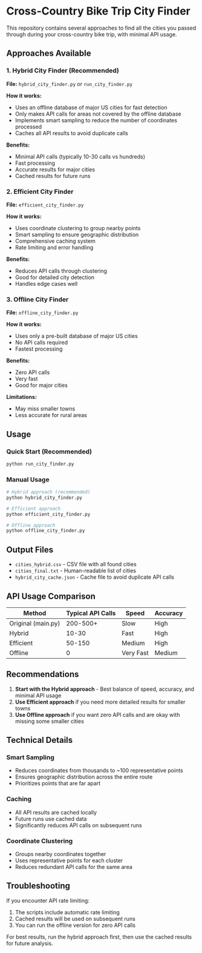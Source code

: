 # Cross-Country Bike Trip City Finder

This repository contains several approaches to find all the cities you passed through during your cross-country bike trip, with minimal API usage.

## Approaches Available

### 1. Hybrid City Finder (Recommended)
**File:** `hybrid_city_finder.py` or `run_city_finder.py`

**How it works:**
- Uses an offline database of major US cities for fast detection
- Only makes API calls for areas not covered by the offline database
- Implements smart sampling to reduce the number of coordinates processed
- Caches all API results to avoid duplicate calls

**Benefits:**
- Minimal API calls (typically 10-30 calls vs hundreds)
- Fast processing
- Accurate results for major cities
- Cached results for future runs

### 2. Efficient City Finder
**File:** `efficient_city_finder.py`

**How it works:**
- Uses coordinate clustering to group nearby points
- Smart sampling to ensure geographic distribution
- Comprehensive caching system
- Rate limiting and error handling

**Benefits:**
- Reduces API calls through clustering
- Good for detailed city detection
- Handles edge cases well

### 3. Offline City Finder
**File:** `offline_city_finder.py`

**How it works:**
- Uses only a pre-built database of major US cities
- No API calls required
- Fastest processing

**Benefits:**
- Zero API calls
- Very fast
- Good for major cities

**Limitations:**
- May miss smaller towns
- Less accurate for rural areas

## Usage

### Quick Start (Recommended)
```bash
python run_city_finder.py
```

### Manual Usage
```bash
# Hybrid approach (recommended)
python hybrid_city_finder.py

# Efficient approach
python efficient_city_finder.py

# Offline approach
python offline_city_finder.py
```

## Output Files

- `cities_hybrid.csv` - CSV file with all found cities
- `cities_final.txt` - Human-readable list of cities
- `hybrid_city_cache.json` - Cache file to avoid duplicate API calls

## API Usage Comparison

| Method | Typical API Calls | Speed | Accuracy |
|--------|------------------|--------|----------|
| Original (main.py) | 200-500+ | Slow | High |
| Hybrid | 10-30 | Fast | High |
| Efficient | 50-150 | Medium | High |
| Offline | 0 | Very Fast | Medium |

## Recommendations

1. **Start with the Hybrid approach** - Best balance of speed, accuracy, and minimal API usage
2. **Use Efficient approach** if you need more detailed results for smaller towns
3. **Use Offline approach** if you want zero API calls and are okay with missing some smaller cities

## Technical Details

### Smart Sampling
- Reduces coordinates from thousands to ~100 representative points
- Ensures geographic distribution across the entire route
- Prioritizes points that are far apart

### Caching
- All API results are cached locally
- Future runs use cached data
- Significantly reduces API calls on subsequent runs

### Coordinate Clustering
- Groups nearby coordinates together
- Uses representative points for each cluster
- Reduces redundant API calls for the same area

## Troubleshooting

If you encounter API rate limiting:
1. The scripts include automatic rate limiting
2. Cached results will be used on subsequent runs
3. You can run the offline version for zero API calls

For best results, run the hybrid approach first, then use the cached results for future analysis.
